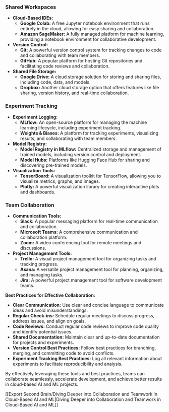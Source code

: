 
### Shared Workspaces

- **Cloud-Based IDEs:**
    - **Google Colab:** A free Jupyter notebook environment that runs entirely in the cloud, allowing for easy sharing and collaboration.
    - **Amazon SageMaker:** A fully managed platform for machine learning, providing a notebook environment for collaborative development.
- **Version Control:**
    - **Git:** A powerful version control system for tracking changes to code and collaborating with team members.
    - **GitHub:** A popular platform for hosting Git repositories and facilitating code reviews and collaboration.
- **Shared File Storage:**
    - **Google Drive:** A cloud storage solution for storing and sharing files, including code, data, and models.
    - **Dropbox:** Another cloud storage option that offers features like file sharing, version history, and real-time collaboration.

### Experiment Tracking

- **Experiment Logging:**
    - **MLflow:** An open-source platform for managing the machine learning lifecycle, including experiment tracking.
    - **Weights & Biases:** A platform for tracking experiments, visualizing results, and collaborating with team members.
- **Model Registry:**
    - **Model Registry in MLflow:** Centralized storage and management of trained models, including version control and deployment.
    - **Model Hubs:** Platforms like Hugging Face Hub for sharing and discovering pre-trained models.
- **Visualization Tools:**
    - **TensorBoard:** A visualization toolkit for TensorFlow, allowing you to visualize metrics, graphs, and images.
    - **Plotly:** A powerful visualization library for creating interactive plots and dashboards.

### Team Collaboration

- **Communication Tools:**
    - **Slack:** A popular messaging platform for real-time communication and collaboration.
    - **Microsoft Teams:** A comprehensive communication and collaboration platform.
    - **Zoom:** A video conferencing tool for remote meetings and discussions.
- **Project Management Tools:**
    - **Trello:** A visual project management tool for organizing tasks and tracking progress.
    - **Asana:** A versatile project management tool for planning, organizing, and managing tasks.
    - **Jira:** A powerful project management tool for software development teams.

**Best Practices for Effective Collaboration:**

- **Clear Communication:** Use clear and concise language to communicate ideas and avoid misunderstandings.
- **Regular Check-ins:** Schedule regular meetings to discuss progress, address issues, and align on goals.
- **Code Reviews:** Conduct regular code reviews to improve code quality and identify potential issues.
- **Shared Documentation:** Maintain clear and up-to-date documentation for projects and experiments.
- **Version Control Best Practices:** Follow best practices for branching, merging, and committing code to avoid conflicts.
- **Experiment Tracking Best Practices:** Log all relevant information about experiments to facilitate reproducibility and analysis.

By effectively leveraging these tools and best practices, teams can collaborate seamlessly, accelerate development, and achieve better results in cloud-based AI and ML projects.

[[Export Second Brain/Diving Deeper into Collaboration and Teamwork in Cloud-Based AI and ML|Diving Deeper into Collaboration and Teamwork in Cloud-Based AI and ML]]
